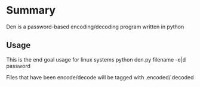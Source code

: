 Summary
============================================
Den is a password-based encoding/decoding program written in python

Usage
---------------------------------------------
This is the end goal usage for linux systems
python den.py filename -e|d password

Files that have been encode/decode will be tagged with .encoded/.decoded

